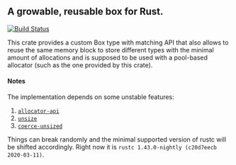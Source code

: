 ﻿## A growable, reusable box for Rust.
[![Build Status](https://travis-ci.com/mahou-shoujo/growable-rs.svg?branch=master)](https://travis-ci.com/mahou-shoujo/growable-rs)
 
This crate provides a custom Box type with matching API that also allows to reuse the same
memory block to store different types with the minimal amount of allocations and is supposed to be
used with a pool-based allocator (such as the one provided by this crate).

#### Notes
The implementation depends on some unstable features:
1. [`allocator-api`](https://doc.rust-lang.org/unstable-book/library-features/allocator-api.html)
2. [`unsize`](https://doc.rust-lang.org/unstable-book/library-features/unsize.html)
3. [`coerce-unsized`](https://doc.rust-lang.org/unstable-book/library-features/coerce-unsized.html)

Things can break randomly and the minimal supported version of rustc will be shifted accordingly.
Right now it is `rustc 1.43.0-nightly (c20d7eecb 2020-03-11)`.
